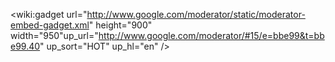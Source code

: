 <wiki:gadget url="http://www.google.com/moderator/static/moderator-embed-gadget.xml"  height="900" width="950"up\_url="http://www.google.com/moderator/#15/e=bbe99&t=bbe99.40" up\_sort="HOT" up\_hl="en" />